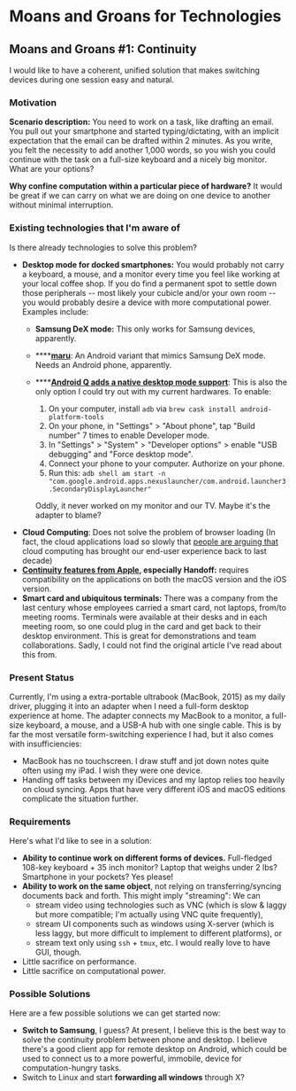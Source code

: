 # Moans and Groans for Technologies

## Moans and Groans \#1: Continuity

I would like to have a coherent, unified solution that makes switching devices during one session easy and natural.

### Motivation

**Scenario description:** You need to work on a task, like drafting an email. You pull out your smartphone and started typing/dictating, with an implicit expectation that the email can be drafted within 2 minutes. As you write, you felt the necessity to add another 1,000 words, so you wish you could continue with the task on a full-size keyboard and a nicely big monitor. What are your options?

**Why confine computation within a particular piece of hardware?** It would be great if we can carry on what we are doing on one device to another without minimal interruption.

### Existing technologies that I'm aware of

Is there already technologies to solve this problem?

* **Desktop mode for docked smartphones:** You would probably not carry a keyboard, a mouse, and a monitor every time you feel like working at your local coffee shop. If you do find a permanent spot to settle down those peripherals -- most likely your cubicle and/or your own room -- you would probably desire a device with more computational power. Examples include:
  * **Samsung DeX mode:** This only works for Samsung devices, apparently.
  * \*\*\*\*[**maru**](https://maruos.com/): An Android variant that mimics Samsung DeX mode. Needs an Android phone, apparently.
  * \*\*\*\*[**Android Q adds a native desktop mode support**](https://www.androidpolice.com/2019/03/14/android-q-brings-native-desktop-mode-support/): This is also the only option I could try out with my current hardwares. To enable:

    1. On your computer, install `adb` via `brew cask install android-platform-tools`
    2. On your phone, in "Settings" &gt; "About phone", tap "Build number" 7 times to enable Developer mode.
    3. In "Settings" &gt; "System" &gt; "Developer options" &gt; enable "USB debugging" and "Force desktop mode".
    4. Connect your phone to your computer. Authorize on your phone.
    5. Run this: `adb shell am start -n "com.google.android.apps.nexuslauncher/com.android.launcher3.SecondaryDisplayLauncher"`

    Oddly, it never worked on my monitor and our TV. Maybe it's the adapter to blame?
* **Cloud Computing**: Does not solve the problem of browser loading \(In fact, the cloud applications load so slowly that [people are arguing that](https://news.ycombinator.com/item?id=15643663) cloud computing has brought our end-user experience back to last decade\)
* [**Continuity features from Apple**](https://support.apple.com/en-us/HT204681)**, especially Handoff:** requires compatibility on the applications on both the macOS version and the iOS version. 
* **Smart card and ubiquitous terminals:** There was a company from the last century whose employees carried a smart card, not laptops, from/to meeting rooms. Terminals were available at their desks and in each meeting room, so one could plug in the card and get back to their desktop environment. This is great for demonstrations and team collaborations. Sadly, I could not find the original article I've read about this from.

### Present Status

Currently, I'm using a extra-portable ultrabook \(MacBook, 2015\) as my daily driver, plugging it into an adapter when I need a full-form desktop experience at home. The adapter connects my MacBook to a monitor, a full-size keyboard, a mouse, and a USB-A hub with one single cable. This is by far the most versatile form-switching experience I had, but it also comes with insufficiencies:

* MacBook has no touchscreen. I draw stuff and jot down notes quite often using my iPad. I wish they were one device.
* Handing off tasks between my iDevices and my laptop relies too heavily on cloud syncing. Apps that have very different iOS and macOS editions complicate the situation further.

### Requirements

Here's what I'd like to see in a solution:

* **Ability to continue work on different forms of devices.** Full-fledged 108-key keyboard + 35 inch monitor? Laptop that weighs under 2 lbs? Smartphone in your pockets? Yes please!
* **Ability to work on the same object**, not relying on transferring/syncing documents back and forth. This might imply "streaming": We can
  * stream video using technologies such as VNC \(which is slow & laggy but more compatible; I'm actually using VNC quite frequently\),
  * stream UI components such as windows using X-server \(which is less laggy, but more difficult to implement to different platforms\), or
  * stream text only using `ssh` + `tmux`, etc. I would really love to have GUI, though.
* Little sacrifice on performance.
* Little sacrifice on computational power.

### Possible Solutions

Here are a few possible solutions we can get started now:

* **Switch to Samsung**, I guess? At present, I believe this is the best way to solve the continuity problem between phone and desktop. I believe there's a good client app for remote desktop on Android, which could be used to connect us to a more powerful, immobile, device for computation-hungry tasks.
* Switch to Linux and start **forwarding all windows** through X?

